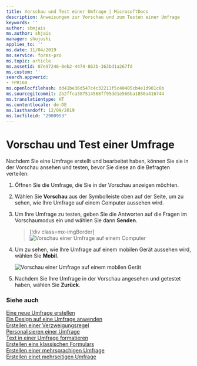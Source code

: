 ```yaml
---
title: Vorschau und Test einer Umfrage | MicrosoftDocs
description: Anweisungen zur Vorschau und zum Testen einer Umfrage
keywords: ''
author: sbmjais
ms.author: shjais
manager: shujoshi
applies_to: ''
ms.date: 11/04/2019
ms.service: forms-pro
ms.topic: article
ms.assetid: 07e97246-0eb2-4474-863b-363bd1a267fd
ms.custom: ''
search.appverid:
- FPR160
ms.openlocfilehash: dd41be36d547c4c32211f5c40405cb4e1d901c6b
ms.sourcegitcommit: 2b2ffca387514568ff95dd1e566ba1850a416744
ms.translationtype: HT
ms.contentlocale: de-DE
ms.lasthandoff: 12/09/2019
ms.locfileid: "2900953"
---
```

# <a name="preview-and-test-a-survey"></a>Vorschau und Test einer Umfrage

Nachdem Sie eine Umfrage erstellt und bearbeitet haben, können Sie sie in der Vorschau ansehen und testen, bevor Sie diese an die Befragten verteilen:

1.  Öffnen Sie die Umfrage, die Sie in der Vorschau anzeigen möchten.

2.  Wählen Sie **Vorschau** aus der Symbolleiste oben auf der Seite, um zu sehen, wie Ihre Umfrage auf einem Computer aussehen wird.

3.  Um Ihre Umfrage zu testen, geben Sie die Antworten auf die Fragen im Vorschaumodus ein und wählen Sie dann **Senden**.

    > [!div class=mx-imgBorder]
    > ![Vorschau einer Umfrage auf einem Computer](media/preview-survey-computer.png "Vorschau einer Umfrage auf einem Computer")

4.  Um zu sehen, wie Ihre Umfrage auf einem mobilen Gerät aussehen wird, wählen Sie **Mobil**.

    ![Vorschau einer Umfrage auf einem mobilen Gerät ](media/preview-survey-mobile.png "Vorschau einer Umfrage auf einem mobilen Gerät")

5.  Nachdem Sie Ihre Umfrage in der Vorschau angesehen und getestet haben, wählen Sie **Zurück**.

### <a name="see-also"></a>Siehe auch

[Eine neue Umfrage erstellen](create-new-survey.md)<br>
[Ein Design auf eine Umfrage anwenden](apply-theme.md)<br>
[Erstellen einer Verzweigungsregel](create-branching-rule.md)<br>
[Personalisieren einer Umfrage](personalize-survey.md)<br>
[Text in einer Umfrage formatieren](survey-text-format.md)<br>
[Erstellen eins klassischen Formulars](create-classic-form.md)<br>
[Erstellen einer mehrsprachigen Umfrage](create-multilingual-survey.md)<br>
[Erstellen einet mehrseitigen Umfrage](create-multipage-survey.md)
